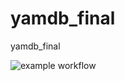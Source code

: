 # yamdb_final
yamdb_final

![example workflow](https://github.com/ts-danil/yamdb_final/actions/workflows/yamdb_workflow.yml/badge.svg)
